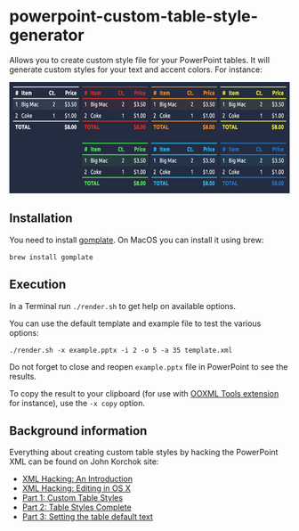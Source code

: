 # powerpoint-custom-table-style-generator

Allows you to create custom style file for your PowerPoint tables. It will generate custom styles for your text and accent colors. For instance:

<img src="./example.png" height="200">

## Installation

You need to install [gomplate](https://docs.gomplate.ca/installing/). On MacOS you can install it using brew:
````
brew install gomplate
````

## Execution

In a Terminal run `./render.sh` to get help on available options.

You can use the default template and example file to test the various options:
````
./render.sh -x example.pptx -i 2 -o 5 -a 35 template.xml
````

Do not forget to close and reopen `example.pptx` file in PowerPoint to see the results.

To copy the result to your clipboard (for use with [OOXML Tools extension](https://chrome.google.com/webstore/detail/ooxml-tools/bjmmjfdegplhkefakjkccocjanekbapn?hl=en) for instance), use the `-x copy` option.

## Background information

Everything about creating custom table styles by hacking the PowerPoint XML can be found on John Korchok site:

- [XML Hacking: An Introduction](http://www.brandwares.com/bestpractices/2015/02/xml-hacking-an-introduction/)
- [XML Hacking: Editing in OS X](http://www.brandwares.com/bestpractices/2015/11/xml-hacking-editing-in-os-x/)
- [Part 1: Custom Table Styles](http://www.brandwares.com/bestpractices/2015/07/xml-hacking-custom-table-styles/)
- [Part 2: Table Styles Complete](http://www.brandwares.com/bestpractices/2015/08/xml-hacking-table-styles-complete/)
- [Part 3: Setting the table default text](http://www.brandwares.com/bestpractices/2015/03/xml-hacking-default-table-text/)
